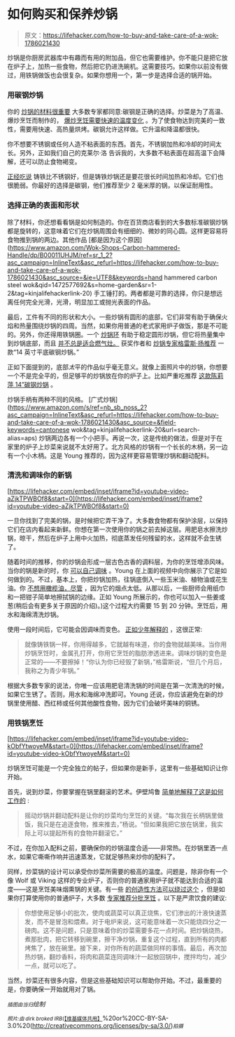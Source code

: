 # 如何购买和保养炒锅

> 原文：<https://lifehacker.com/how-to-buy-and-take-care-of-a-wok-1786021430>

炒锅是你厨房武器库中有趣而有用的附加品，但它也需要维护。你不能只是把它放在炉子上，加热一些食物，然后把它扔进洗碗机。这需要技巧。如果你以前没有做过，用铁锅做饭也会很复杂。如果你想用一个，第一步是选择合适的锅开始。



### 用碳钢炒锅

你的 [炒锅的材料很重要](http://lifehacker.com/a-guide-to-buying-a-good-wok-5554466) 大多数专家都同意:碳钢是正确的选择。炒菜是为了高温、爆炒烹饪而制作的， [爆炒烹饪需要快速的温度变化](https://lifehacker.com/how-to-cook-any-stir-fry-in-six-easy-steps-508172336) 。为了使食物达到完美的一致性，需要用快速、高热量烘烤。碳钢允许这样做。它升温和降温都很快。

你不想要不锈钢或任何人造不粘表面的东西。首先，不锈钢加热和冷却的时间太长。另外，正如我们自己的克莱尔·洛 告诉我的，大多数不粘表面在超高温下会降解，还可以防止食物褐变。

[正经吃说](http://www.seriouseats.com/2010/06/equipment-how-to-buy-a-wok-which-wok-is-the-best.html) 铸铁比不锈钢好，但是铸铁炒锅还是要花很长时间加热和冷却。它们也很脆弱。你最好的选择是碳钢，他们推荐至少 2 毫米厚的锅，以保证耐用性。

### 选择正确的表面和形状

除了材料，你还想看看锅是如何制造的。你在百货商店看到的大多数标准碳钢炒锅都是旋转的，这意味着它们在炒锅周围会有细细的、微妙的同心圆。这样更容易将食物推到锅的两边。其他作品 [都是因为这个原因](https://www.amazon.com/Wok-Shops-Carbon-hammered-Handle/dp/B00011UHJM/ref=sr_1_2?asc_campaign=InlineText&asc_refurl=https://lifehacker.com/how-to-buy-and-take-care-of-a-wok-1786021430&asc_source=&ie=UTF8&keywords=hand hammered carbon steel wok&qid=1472577692&s=home-garden&sr=1-2&tag=kinjalifehackerlink-20) 手工锤打的。两者都是可靠的选择，你只是想远离任何完全光滑，光滑，明显加工或抛光表面的作品。

最后，工件有不同的形状和大小。一些炒锅有圆形的底部，它们非常有助于确保火焰和热量围绕炒锅的四周。当然，如果你用普通的老式家用炉子做饭，那是不可能的。另外，你还得用铁锅圈。一个 [炒锅环](https://www.amazon.com/International-NCWS-9-7%C2%BE-Inch-9%C2%BE-Inch-Reversible/dp/B00012F3X6?asc_campaign=InlineText&asc_refurl=https://lifehacker.com/how-to-buy-and-take-care-of-a-wok-1786021430&asc_source=&tag=kinjalifehackerlink-20) 有助于稳定圆形炒锅，但它将热量集中到炒锅底部，而且 [并不总是适合燃气灶。](http://lifehacker.com/modify-a-wok-ring-to-better-fit-a-gas-range-5951467) 获奖作者和 [炒锅专家格雷斯·扬推荐](http://www.graceyoung.com/videos/) 一款“14 英寸平底碳钢炒锅。”

正如下面提到的，底部*太*平的作品似乎毫无意义。就像上面照片中的炒锅，你想要一个不是完全平的，但足够平的炒锅放在你的炉子上。比如严重吃推荐 [这款陈莉萍 14”碳钢炒锅](https://www.amazon.com/dp/B002AQSWMU/?asc_campaign=InlineText&asc_refurl=https://lifehacker.com/how-to-buy-and-take-care-of-a-wok-1786021430&asc_source=&tag=kinjalifehackerlink-20) 。

炒锅手柄有两种不同的风格。 [广式炒锅](https://www.amazon.com/s/ref=nb_sb_noss_2?asc_campaign=InlineText&asc_refurl=https://lifehacker.com/how-to-buy-and-take-care-of-a-wok-1786021430&asc_source=&field-keywords=cantonese wok&tag=kinjalifehackerlink-20&url=search-alias=aps) 炒锅两边各有一个小把手。再说一次，这是传统的做法，但是对于在家里的炉子上炒菜来说就不太好用了。北方风格的炒锅有一个长长的木柄，另一边有一个小木柄。这是 Young 推荐的，因为这样更容易管理炒锅和翻动配料。

### 清洗和调味你的新锅

 [https://lifehacker.com/embed/inset/iframe?id=youtube-video-aZjkTPWBOf8&start=0](https://lifehacker.com/embed/inset/iframe?id=youtube-video-aZjkTPWBOf8&start=0) 

一旦你找到了完美的锅，是时候把它弄干净了。大多数食物都有保护涂层，以保持它们在店内看起来新鲜。你想在第一次使用你的锅之前去掉这层。用肥皂水擦洗炒锅，晾干，然后在炉子上用中火加热，彻底蒸发任何残留的水，这样就不会生锈了。

随着时间的推移，你的炒锅会形成一层古色古香的调料层，为你的烹饪增添风味。当你的锅是新的时，你 [可以自己调味](http://lifehacker.com/how-to-season-a-wok-5830627) 。Young 在上面的视频中向你展示了它是如何做到的。不过，基本上，你把炒锅加热，往锅底倒入一些玉米油、植物油或花生油。你 [不想用橄榄油，尽管](https://lifehacker.com/avoid-olive-oil-in-your-wok-and-other-wok-cooking-tips-1718062229) ，因为它的烟点太低。从那以后，一些厨师会用纸巾和一把钳子简单地擦拭锅的边缘。正如 Young 所展示的，你也可以加入一些姜或葱(稍后会有更多关于原因的介绍)。)这个过程大约需要 15 到 20 分钟。烹饪后，用水和海绵清洗炒锅。

使用一段时间后，它可能会因调味而变色。 [正如少年解释的](http://www.epicurious.com/expert-advice/how-to-cook-with-a-wok-article) ，这很正常:

> 就像铸铁锅一样，你用得越多，它就越有味道，你的食物就越美味。当你用炒锅烹饪时，金属孔打开，你用它烹饪的脂肪渗透进来。调味炒锅的变色是正常的——不要擦掉！“你认为你已经毁了新锅，”格雷斯说，“但几个月后，我称之为青少年锅。”

根据大多数专家的说法，你唯一应该用肥皂清洗锅的时间是在第一次清洗的时候，如果它生锈了。否则，用水和海绵冲洗即可。Young 还说，你应该避免在新的炒锅里使用醋、西红柿或任何其他酸性食物，因为它们会破坏美味的铜锈。

### 用铁锅烹饪

 [https://lifehacker.com/embed/inset/iframe?id=youtube-video-kObfYtwoyeM&start=0](https://lifehacker.com/embed/inset/iframe?id=youtube-video-kObfYtwoyeM&start=0) 

炒锅烹饪可能是一个完全独立的帖子，但如果你是新手，这里有一些基础知识让你开始。

首先，说到炒菜，你要掌握在锅里翻滚的艺术。伊壁鸠鲁 [简单地解释了这是如何工作的](http://www.epicurious.com/expert-advice/how-to-cook-with-a-wok-article) :

> 摇动炒锅并翻动配料是让你的炒菜均匀烹饪的关键。“每次我在长柄锅里做饭，我只是在追逐食物，推来推去，”杨说。“但如果我把它放在锅里，我实际上可以提起所有的食物并翻滚它。”

不过，在你加入配料之前，要确保你的炒锅温度合适——非常热。在炒锅里洒一点水，如果它嘶嘶作响并迅速蒸发，它就足够热来炒你的配料了。

同样，炒菜锅的设计可以承受你炒菜所需要的极高的温度。问题是，除非你有一个像 Wolf 或 Viking 这样的专业炉子，否则你的普通家用炉子就不能达到合适的温度——这是烹饪美味烟熏锅的关键。有一些 [的创造性方法可以绕过这个](http://lifehacker.com/get-the-blazing-heat-you-need-for-wok-cooking-with-a-ch-5899064) ，但是如果你打算使用你的普通炉子，大多数 [专家推荐分批烹饪](http://www.seriouseats.com/2013/02/ask-the-food-lab-can-i-stir-fry-on-an-electric-cooktop.html) 。以下是严肃饮食的建议:

> 你想使用足够小的批次，使肉或蔬菜可以真正烧焦，它们渗出的汁液快速蒸发，而不是冒泡和煨煮。对于电炉来说，这可能意味着一次只能烧四分之一磅肉。这不是问题，只是意味着你的炒菜需要多花一点时间。把炒锅烧热，煮那批肉，把它转移到碗里，擦干净炒锅，重复这个过程，直到所有的肉都烤焦了，放在碗里。接下来，对你所有的蔬菜做同样的事情。最后，再次加热炒锅，翻炒香料，将肉和蔬菜连同调味汁一起放回锅中，搅拌均匀，减少一点，就可以吃了。

当然，炒菜还有很多内容，但是这些基础知识可以帮助你开始。不过，最重要的是，你要确保一开始就用对了锅。

*<small>插图由当归</small>绘制*

*<small>照片:由 dirk broked IRB(</small>*[<small>【维基媒体共用】</small>](http://www.gnu.org/copyleft/fdl.html)%20or%20CC-BY-SA-3.0%20(http://creativecommons.org/licenses/by-sa/3.0/)*<small>拍摄</small>*